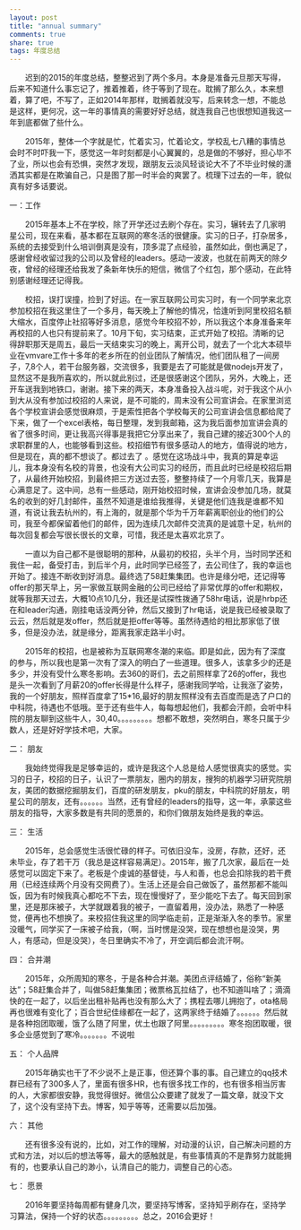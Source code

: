 ```yaml
---
layout: post
title: "annual summary"
comments: true
share: true 
tags: 年度总结
---
```


　　迟到的2015的年度总结，整整迟到了两个多月。本身是准备元旦那天写得，后来不知道什么事忘记了，推着推着，终于等到了现在。耽搁了那么久，本来想着，算了吧，不写了，正如2014年那样，耽搁着就没写，后来转念一想，不能总是这样，更何况，这一年的事情真的需要好好总结，就连我自己也很想知道我这一年到底都做了些什么。

　　2015年，整体一个字就是忙，忙着实习，忙着论文，学校乱七八糟的事情总会时不时吓我一下，感觉这一年时刻都是小心翼翼的，总是做的不够好，担心毕不了业，所以也会有恐惧，突然才发现，跟朋友云淡风轻谈论大不了不毕业时候的潇洒其实都是在欺骗自己，只是图了那一时半会的爽罢了。梳理下过去的一年，貌似真有好多话要说。

一：工作

 　　2015年基本上不在学校，除了开学还过去刷个存在。实习，辗转去了几家明星公司，现在来看，基本都在互联网的寒冬活的很健康。实习的日子，打杂居多，系统的去接受到什么培训倒真是没有，顶多混了点经验，虽然如此，倒也满足了，感谢曾经收留过我的公司以及曾经的leaders。感动一波波，也就在前两天的除夕夜，曾经的经理还给我发了条新年快乐的短信，微信了个红包，那个感动，在此特别感谢经理还记得我。

　　校招，误打误撞，捡到了好运。在一家互联网公司实习时，有一个同学来北京参加校招在我这里住了一个多月，每天晚上了解他的情况，恰逢听到阿里校招名额大缩水，百度停止社招等好多消息，感觉今年校招不妙，所以我这个本身准备来年再校招的人也只有提前来了。10月下旬，实习结束，正式开始了校招。清晰的记得辞职那天是周五，最后一天结束实习的晚上，离开公司，就去了一个北大本硕毕业在vmvare工作十多年的老乡所在的创业团队了解情况，他们团队租了一间房子，7,8个人，若干台服务器，交流很多，我要是去了可能就是做nodejs开发了，显然这不是我所喜欢的，所以就此别过，还是很感谢这个团队，另外，大晚上，还开车送我到地铁口，谢谢。接下来的两天，本身准备投入战斗呢，对于我这个从小到大从没有参加过校招的人来说，是不可能的，周末没有公司宣讲会。在家里浏览各个学校宣讲会感觉很麻烦，于是索性把各个学校每天的公司宣讲会信息都给爬了下来，做了一个excel表格，每日整理，发到我邮箱，这为我后面参加宣讲会真的省了很多时间，更让我高兴得事是我把它分享出来了，我自己建的接近300个人的求职群里的人，也能够看到这些。校招细节有很多感动人的地方，值得说的地方，但是现在，真的都不想谈了。都过去了 。感觉在这场战斗中，我真的算是幸运儿，我本身没有名校的背景，也没有大公司实习的经历，而且此时已经是校招后期了，从最终开始校招，到最终把三方送过去签，整整持续了一个月零几天，我算是心满意足了。这中间，总有一些感动，刚开始校招时候，宣讲会没参加几场，就莫名的收到的好几封邮件，虽然不知道是谁给我推得，关键是他们连我是谁都不知道，有说让我去杭州的，有上海的，就是那个华为千万年薪离职创业的他们的公司，我至今都保留着他们的邮件，因为连续几次邮件交流真的是诚意十足，杭州的每次回复都会写很长很长的文章，可惜，我还是太喜欢北京了。

　　一直以为自己都不是很聪明的那种，从最初的校招，头半个月，当时同学还和我住一起，备受打击，到后半个月，此时同学已经签了，去公司住了，我的幸运也开始了。接连不断收到好消息。最终选了58赶集集团。也许是缘分吧，还记得等offer的那天早上，另一家做互联网金融的公司已经给了非常优厚的offer和期权，就等我那天过去，大概10点10几分，我还是试探性拨通了58hr电话，说是hrbp还在和leader沟通，刚挂电话没两分钟，然后又接到了hr电话，说是我已经被录取了云云，然后就是发offer，然后就是拒offer等等。虽然待遇给的相比那家低了很多，但是没办法，就是缘分，距离我家走路半小时。

　　2015年的校招，也是被称为互联网寒冬潮的来临。即是如此，因为有了深度的参与，所以我也是第一次有了深入的明白了一些道理。很多人，该拿多少的还是多少，并没有受什么寒冬影响。去360的哥们，去之前照样拿了26的offer，我也是头一次看到了月薪20的offer长得是什么样子，感谢我同学哈，让我涨了姿势，我的一个好朋友，照样百度拿了15*16,最好的朋友照样没有去百度而是选了户口的中科院，待遇也不低哦。至于还有些牛人，每每想起他们，我都会汗颜，会听中科院的朋友聊到这些牛人，30,40。。。。。。。。。想都不敢想，突然明白，寒冬只属于少数人，还是好好学技术吧，大家。

二： 朋友

 　　我始终觉得我是足够幸运的，或许是我这个人总是给人感觉很真实的感觉。实习的日子，校招的日子，认识了一票朋友，圈内的朋友，搜狗的机器学习研究院朋友，美团的数据挖掘朋友们，百度的研发朋友，pku的朋友，中科院的好朋友，明星公司的朋友，还有。。。。。。当然，还有曾经的leaders的指导，这一年，承蒙这些朋友的指导，大家多数是有共同的愿景的，和你们做朋友始终是我的幸运。

三： 生活

 　　2015年，总会感觉生活很忙碌的样子。可依旧没车，没房，存款，还好，还未毕业，存了若干万（我总是这样容易满足）。2015年，搬了几次家，最后在一处感觉可以固定下来了。老板是个虔诚的基督徒，与人和善，也总会扣除我的若干费用（已经连续两个月没有交网费了）。生活上还是会自己做饭了，虽然那都不能叫饭，因为有时候我真心都吃不下去，现在慢慢好了，至少能吃下去了。每天回到家里，还是那床被子，大学就跟着我的被子，一直留着用，没办法，熟悉了一种感觉，便再也不想换了。来校招住我这里的同学临走前，正是渐渐入冬的季节。家里没暖气，同学买了一床被子给我，（啊，当时愣是没哭，现在想想也是没哭，男人，有感动，但是没哭），冬日里确实不冷了，开空调后都会流汗啊。

四： 合并潮

 　　2015年，众所周知的寒冬，于是各种合并潮。美团点评结婚了，俗称“新美达”；58赶集合并了，叫做58赶集集团；微票格瓦拉结了，也不知道叫啥了；滴滴快的在一起了，以后坐出租补贴再也没有那么大了；携程去哪儿拥抱了，ota格局再也很难有变化了；百合世纪佳缘都在一起了，这两家终于结婚了。。。。。。然后就是各种抱团取暖，饿了么随了阿里，优土也跟了阿里。。。。。。。。。寒冬抱团取暖，很多企业感觉到了寒冷。。。。。。。不说啦

五： 个人品牌

 　　2015年确实也干了不少说不上是正事，但还算个事的事。自己建立的qq技术群已经有了300多人了，里面有很多HR，也有很多找工作的，也有很多相当厉害的人，大家都很安静，我觉得很好。微信公众要建了就发了一篇文章，就没下文了，这个没有坚持下去。博客，知乎等等，还需要以后加强。

六： 其他

 　　还有很多没有说的，比如，对工作的理解，对动漫的认识，自己解决问题的方式和方法，对以后的想法等等，最大的感触就是，有些事情真的不是靠努力就能拥有的，也要承认自己的渺小，认清自己的能力，调整自己的心态。

七： 愿景

 　　2016年要坚持每周都有健身几次，要坚持写博客，坚持知乎刷存在，坚持学习算法，保持一个好的状态。。。。。。。。。总之，2016会更好！


